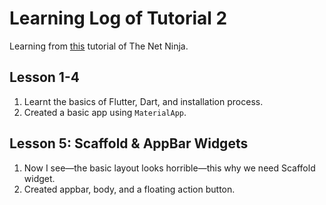 # Learning Log of Tutorial 2
Learning from [this](https://www.youtube.com/playlist?list=PL4cUxeGkcC9jLYyp2Aoh6hcWuxFDX6PBJ) tutorial of 
The Net Ninja.



## Lesson 1-4
1. Learnt the basics of Flutter, Dart, and installation process. 
1. Created a basic app using `MaterialApp`.



## Lesson 5: Scaffold & AppBar Widgets
1. Now I see—the basic layout looks horrible—this why we need Scaffold widget.
1. Created appbar, body, and a floating action button.
